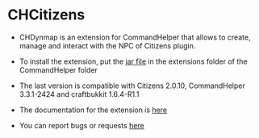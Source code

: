 CHCitizens
========


- CHDynmap is an extension for CommandHelper that allows to create, manage and interact with the NPC of Citizens plugin.

- To install the extension, put the [jar file](http://ci.nixium.com/job/CHCitizens/) in the extensions folder of the CommandHelper folder
 
- The last version is compatible with Citizens 2.0.10, CommandHelper 3.3.1-2424 and craftbukkit 1.6.4-R1.1

- The documentation for the extension is [here](https://github.com/Hekta/CHCitizens/blob/master/documentation/Documentation.md)

- You can report bugs or requests [here](https://github.com/Hekta/CHCitizens/issues)